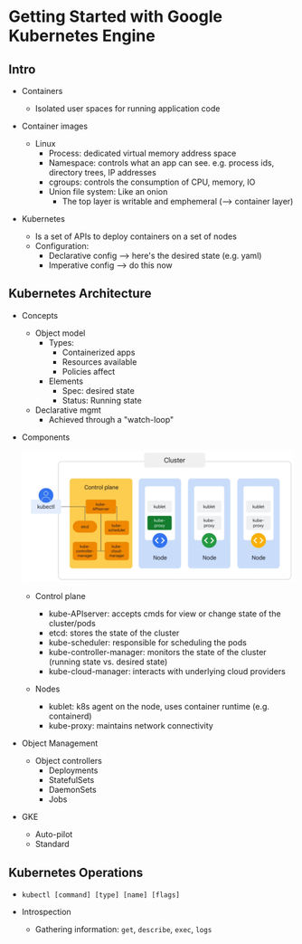# Getting Started with Google Kubernetes Engine

## Intro

- Containers
    - Isolated user spaces for running application code

- Container images
    - Linux
        - Process: dedicated virtual memory address space
        - Namespace: controls what an app can see. e.g. process ids, directory trees, IP addresses
        - cgroups: controls the consumption of CPU, memory, IO
        - Union file system: Like an onion
            - The top layer is writable and emphemeral (--> container layer)

- Kubernetes
    - Is a set of APIs to deploy containers on a set of nodes
    - Configuration:
        - Declarative config --> here's the desired state (e.g. yaml)
        - Imperative config --> do this now

## Kubernetes Architecture

- Concepts
    - Object model
        - Types:
            - Containerized apps
            - Resources available
            - Policies affect
        - Elements
            - Spec: desired state
            - Status: Running state
    - Declarative mgmt
        - Achieved through a "watch-loop"

- Components

    ![alt text](../images/image-27.png)

    - Control plane
        - kube-APIserver: accepts cmds for view or change state of the cluster/pods
        - etcd: stores the state of the cluster
        - kube-scheduler: responsible for scheduling the pods
        - kube-controller-manager: monitors the state of the cluster (running state vs. desired state)
        - kube-cloud-manager: interacts with underlying cloud providers

    - Nodes
        - kublet: k8s agent on the node, uses container runtime (e.g. containerd)
        - kube-proxy: maintains network connectivity

- Object Management
    - Object controllers
        - Deployments
        - StatefulSets
        - DaemonSets
        - Jobs

- GKE
    - Auto-pilot
    - Standard

## Kubernetes Operations

- `kubectl [command] [type] [name] [flags]`

- Introspection
    - Gathering information: `get`, `describe`, `exec`, `logs`
